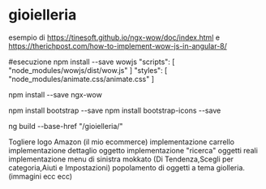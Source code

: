# gioielleria
esempio di https://tinesoft.github.io/ngx-wow/doc/index.html
e https://therichpost.com/how-to-implement-wow-js-in-angular-8/

#esecuzione
npm install --save wowjs
"scripts": [
        "node_modules/wowjs/dist/wow.js"
]
"styles": [
      "node_modules/animate.css/animate.css"
]

npm install --save ngx-wow

npm install bootstrap --save
npm install bootstrap-icons --save

ng build --base-href "/gioielleria/"


Togliere logo Amazon (il mio ecommerce)
implementazione carrello
implementazione dettaglio oggetto
implementazione "ricerca" oggetti reali
implementazione menu di sinistra mokkato (Di Tendenza,Scegli per categoria,Aiuti e Impostazioni)
popolamento di oggetti a tema giolleria. (immagini ecc ecc)